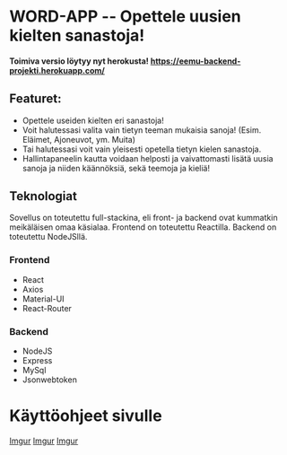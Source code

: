 # WORD-APP -- Opettele uusien kielten sanastoja!

#### Toimiva versio löytyy nyt herokusta! https://eemu-backend-projekti.herokuapp.com/

## Featuret:
* Opettele useiden kielten eri sanastoja!
* Voit halutessasi valita vain tietyn teeman mukaisia sanoja! (Esim. Eläimet, Ajoneuvot, ym. Muita)
* Tai halutessasi voit vain yleisesti opetella tietyn kielen sanastoja.
* Hallintapaneelin kautta voidaan helposti ja vaivattomasti lisätä uusia sanoja ja niiden käännöksiä, sekä teemoja ja kieliä!

## Teknologiat
Sovellus on toteutettu full-stackina, eli front- ja backend ovat kummatkin meikäläisen omaa käsialaa. 
Frontend on toteutettu Reactilla.
Backend on toteutettu NodeJSllä.

### Frontend
* React
* Axios
* Material-UI
* React-Router

### Backend
* NodeJS
* Express
* MySql
* Jsonwebtoken

# Käyttöohjeet sivulle
[Imgur](https://imgur.com/gfl1Zj2)
[Imgur](https://imgur.com/Qve0k0l)
[Imgur](https://imgur.com/4LoBS0P)
